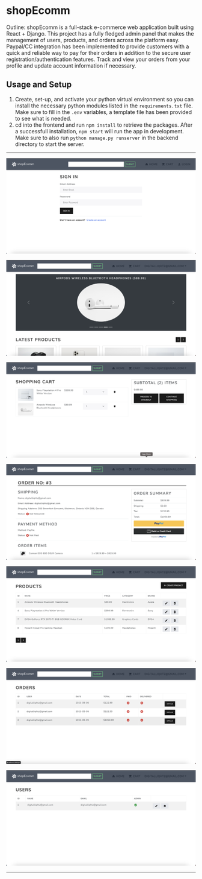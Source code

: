 # shopEcomm

Outline: shopEcomm is a full-stack e-commerce web application built using React + Django. This project has a fully fledged admin panel that makes the management of users,
products, and orders across the platform easy. Paypal/CC integration has been implemented to provide customers with a quick and reliable way to pay for their orders in addition to the
secure user registration/authentication features. Track and view your orders from your profile and update account information if necessary.

## Usage and Setup
1) Create, set-up, and activate your python virtual environment so you can install the necessary python modules listed in the ```requirements.txt``` file. Make sure to fill in the ```.env``` variables, a template file has been provided to see what is needed.
2) cd into the frontend and run ```npm install``` to retrieve the packages. After a successfull installation, ```npm start``` will run the app in development. Make sure to also run ```python manage.py runserver``` in the backend directory to start the server.

----------------------------------------------------------------------------------------------------------------------------------

 ![signIn](/demoimg/signin.png)
 
 ![homePage](/demoimg/homepage.png)
 
 ![cartPage](/demoimg/cart.png)
 
 ![orderPage](/demoimg/orderdetails.png)
 
 ![products](/demoimg/products.png)

 ![orders](/demoimg/ordersAdmin.png)

 ![users](/demoimg/usersAdmin.png)
 
----------------------------------------------------------------------------------------------------------------------------------
